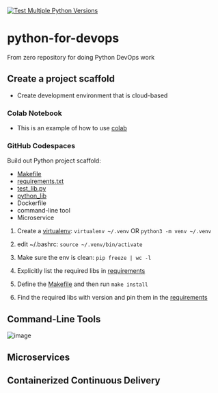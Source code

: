 [![Test Multiple Python Versions](https://github.com/zzhao2010/python-for-devops/actions/workflows/main.yml/badge.svg?branch=main)](https://github.com/zzhao2010/python-for-devops/actions/workflows/main.yml)
# python-for-devops

From zero repository for doing Python DevOps work

## Create a project scaffold

- Create development environment that is cloud-based

### Colab Notebook

- This is an example of how to use [colab](https://github.com/zzhao2010/python-for-devops/blob/main/getting_started_python.ipynb)

### GitHub Codespaces

Build out Python project scaffold:

- [Makefile](https://github.com/zzhao2010/python-for-devops/blob/main/Makefile)
- [requirements.txt](https://github.com/zzhao2010/python-for-devops/blob/main/requirements.txt)
- [test_lib.py](https://github.com/zzhao2010/python-for-devops/blob/main/test_devopslib.py)
- [python_lib](https://github.com/zzhao2010/python-for-devops/tree/main/devopslib)
- Dockerfile
- command-line tool
- Microservice

1. Create a [virtualenv](https://stackoverflow.com/questions/41573587/what-is-the-difference-between-venv-pyvenv-pyenv-virtualenv-virtualenvwrappe): `virtualenv ~/.venv` OR `python3 -m venv ~/.venv`

2. edit ~/.bashrc: `source ~/.venv/bin/activate`

3. Make sure the env is clean: `pip freeze | wc -l`

4. Explicitly list the required libs in [requirements](https://github.com/zzhao2010/python-for-devops/blob/main/requirements.txt)

5. Define the [Makefile](https://github.com/zzhao2010/python-for-devops/blob/main/Makefile) and then run `make install`

6. Find the required libs with version and pin them in the [requirements](https://github.com/zzhao2010/python-for-devops/blob/main/requirements.txt)

## Command-Line Tools

![image](https://user-images.githubusercontent.com/63174713/197016803-83c965be-2686-4dfc-a739-502708a60a9b.png)


## Microservices

## Containerized Continuous Delivery
